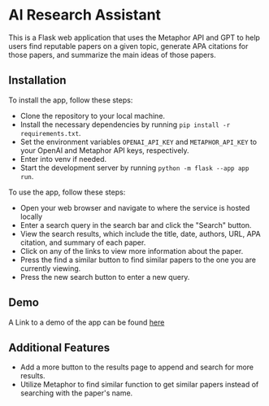 # AI Research Assistant

This is a Flask web application that uses the Metaphor API and GPT to help users find reputable papers on a given topic, generate APA citations for those papers, and summarize the main ideas of those papers.

## Installation

To install the app, follow these steps:

- Clone the repository to your local machine.
- Install the necessary dependencies by running `pip install -r requirements.txt`.
- Set the environment variables `OPENAI_API_KEY` and `METAPHOR_API_KEY` to your OpenAI and Metaphor API keys, respectively.
- Enter into venv if needed.
- Start the development server by running `python -m flask --app app run`.

To use the app, follow these steps:

- Open your web browser and navigate to where the service is hosted locally 
- Enter a search query in the search bar and click the "Search" button.
- View the search results, which include the title, date, authors, URL, APA citation, and summary of each paper.
- Click on any of the links to view more information about the paper.
- Press the find a similar button to find similar papers to the one you are currently viewing.
- Press the new search button to enter a new query.

## Demo

A Link to a demo of the app can be found [here](https://www.loom.com/share/ee39a637f7bb4f3baa12f69f5a12af1f?sid=cebfd55f-e64d-473f-a571-e9a0fcfa0280)

## Additional Features

- Add a more button to the results page to append and search for more results.
- Utilize Metaphor to find similar function to get similar papers instead of searching with the paper's name.
